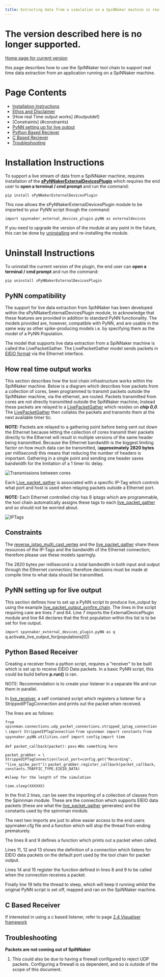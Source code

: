 ```yaml
---
title: Extracting data from a simulation on a SpiNNaker machine in real time
---
```

# The version described here is no longer supported. 

[Home page for current version](/) 

this page describes how to use the SpiNNaker tool chain to support real time data extraction from an application running on a SpiNNaker machine.

# Page Contents
* [Installation Instructions](#installation)
* [Ethos and Disclaimer](#disclaimer)
* [How real Time output works] (#outputdef)
* [Constraints] (#constraints)
* [PyNN setting up for live output](#liveoutput)
* [Python Based Reciever](#python_based) 
* [C Based Reciever](#c_based)
* [Troubleshooting](#trouble)


# <a name="installation"></a> Installation Instructions

To support a live stream of data from a SpiNNaker machine, requires installation of the 
[**sPyNNakerExternalDevicesPlugin**](https://github.com/SpiNNakerManchester/sPyNNakerExternalDevicesPlugin/tree/2015.008)  which requires the end user to **open a terminal / cmd prompt** and run the command:

```pip install sPyNNakerExternalDevicesPlugin```

This now allows the sPyNNakerExternalDevicesPlugin module to be imported to your PyNN script though the command:

```import spynnaker_external_devices_plugin.pyNN as externaldevices```


If you need to upgrade the version of the module at any point in the future, this can be done by [uninstalling](#uninstall) and re-installing the module.

# <a name="uninstall"></a> Uninstall Instructions

To uninstall the current version of the plugin, the end user can **open a terminal / cmd prompt** and run the command:

```pip uninstall sPyNNakerExternalDevicesPlugin```

## <a name="compatibility"></a> PyNN compatibility

The support for live data extraction from SpiNNaker has been developed within the sPyNNakerExternalDevicesPlugin module, to acknowledge that these features are provided in addition to standard PyNN functionality.  The models provided are, however, compatible with PyNN, and are usable in the same way as other spike-producing models i.e. by specifying them as the model of a PyNN Population.

The model that supports live data extraction from a SpiNNaker machine is called the LivePacketGather.  The LivePacketGather model sends packets in [EIEIO format](EIEIOProtocolProposal.pdf) via the Ethernet interface.

## <a name="outputdef"></a> How real time output works 

This section describes how the tool chain infrastructure works within the SpiNNaker machine. Below is a diagram which describes how packets from a collection of cores, been programmed to transmit packets outside the SpiNNaker machine, via the ethernet, are routed. Packets transmitted from cores are not directly transmitted outside the SpiNNaker machine; Instead these packets are relayed to a [LivePacketGather](https://github.com/SpiNNakerManchester/sPyNNakerExternalDevicesPlugin/tree/2015.008/spynnaker_external_devices_plugin/pyNN/control_models/live_packet_gather.py) which resides on **_chip 0,0_**. The [LivePacketGather](https://github.com/SpiNNakerManchester/sPyNNakerExternalDevicesPlugin/tree/2015.008/spynnaker_external_devices_plugin/pyNN/control_models/live_packet_gather.py) then collates the packets and transmits them at the next available timer tic.

**NOTE:** Packets are relayed to a gathering point before being sent out down the Ethernet because letting the collection of cores transmit their packets directly to the Ethernet will result in multiple versions of the same header being transmitted. Because the Ethernet bandwidth is the biggest limiting factor on how much data can be transmitted, (**approximately 2820 bytes** per millisecond)  this means that reducing the number of headers is important. Gathering in a single point and sending one header saves bandwidth for the limitation of a 1 timer tic delay.

![Transmissions between cores](recievier_inside_spinnaker.jpg)

Each [Live_packet_gather](https://github.com/SpiNNakerManchester/sPyNNakerExternalDevicesPlugin/tree/2015.008/spynnaker_external_devices_plugin/pyNN/control_models/live_packet_gather.py) is associated with a specific IP-Tag which controls what port and host is used when relaying packets outside a Ethernet port.

**NOTE:** Each Ethernet controlled chip has 8 iptags which are programmable, the tool chain automatically assigns these tags to each [live_packet_gather](https://github.com/SpiNNakerManchester/sPyNNakerExternalDevicesPlugin/tree/2015.008/spynnaker_external_devices_plugin/pyNN/control_models/live_packet_gather.py) and so should not be worried about.

![IPTags](interface_between_chip_and_machine.png)

## <a name="constraints"></a> Constraints

The [reverse_iptag_multi_cast_vertex](https://github.com/SpiNNakerManchester/sPyNNakerExternalDevicesPlugin/tree/2015.008/spynnaker_external_devices_plugin/pyNN/control_models/reverse_ip_tag_multi_cast_source.py) and the [live_packet_gather](https://github.com/SpiNNakerManchester/sPyNNakerExternalDevicesPlugin/tree/2015.008/spynnaker_external_devices_plugin/pyNN/control_models/live_packet_gather.py) share these resources of the IP-Tags and the bandwidth of the Ethernet connection; therefore please use these models sparingly. 

The 2820 bytes per millisecond is a total bandwidth in both input and output through the Ethernet connection; therefore decisions must be made at compile time to what data should be transmitted. 

## <a name="liveoutput"></a> PyNN setting up for live output

This section defines how to set up a PyNN script to produce live_output by using the example [live_packet_output_synfire_chain](https://github.com/SpiNNakerManchester/PyNNExamples/tree/2015.002/examples/external_device_examples/receiving_scripts/live_packet_output_synfire_chain.py). The lines in the script requiring care are lines 7 and 64. Line 7 imports the ExternalDevicePlugin module and line 64 declares that the first population within this list is to be set for live output. 

`import spynnaker_external_devices_plugin.pyNN as q
`q.activate_live_output_for(populations[0])

## <a name="python_based"></a> Python Based Receiver

Creating a receiver from a python script, requires a "receiver" to be built which is set up to receive EIEIO Data packets. In a basic PyNN script, this could be build before **p.run()** is ran. 

NOTE: Recommendation is to create your listener in a separate file and run them in parallel. 

In [live_receiver](https://github.com/SpiNNakerManchester/PyNNExamples/tree/2015.002/examples/external_device_examples/receiving_scripts/live_receiver.py), a self contained script which registers a listener for a StrippedIPTagConnection and prints out the packet when received. 

The lines are as follows:

`from spinnman.connections.udp_packet_connections.stripped_iptag_connection \`
    `import StrippedIPTagConnection`
`from spinnman import constants`
`from spynnaker.pyNN.utilities.conf import config`
`import time`


`def packet_callback(packet):`
    `pass`
    `#Do something here`

`packet_grabber = \`
    `StrippedIPTagConnection(local_port=config.get("Recording", `
                                                  `"live_spike_port"))`
`packet_grabber.register_callback(packet_callback, `
                                 `constants.TRAFFIC_TYPE.EIEIO_DATA)`

`#sleep for the length of the simulation`

`time.sleep(XXXXXX)`

In the first 2 lines, can be seen the importing of a collection of classes from the Spinnman module. These are the connection which supports EIEIO data packets (these are what the [live_packet_gather](https://github.com/SpiNNakerManchester/sPyNNakerExternalDevicesPlugin/tree/2015.002/spynnaker_external_devices_plugin/pyNN/control_models/live_packet_gather.py) generates) and the constants used by the spinnman module. 

The next two imports are just to allow easier access to the end users spynnaker.cfg file and a function which will stop the thread from ending prematurely. 

The lines 8 and 9 defines a function which prints out a packet when called. 

Lines 11, 12 and 13 shows the definition of a connection which listens for EIEIO data packets on the default port used by the tool chain for packet output. 

Lines 14 and 15 register the function defined in lines 8 and 9 to be called when the connection receives a packet. 

Finally line 19 tells the thread to sleep, which will keep it running whilst the original PyNN script is set off, mapped and ran on the SpiNNaker machine. 

## <a name="c_based"></a> C Based Receiver

If interested in using a c based listener, refer to page [2.4 Visualiser framework](VisualiserFramework)


## <a name="trouble"></a> Troubleshooting

**Packets are not coming out of SpiNNaker**

1. This could also be due to having a firewall configured to reject UDP packets. Configuring a firewall is os dependent, and so is outside of the scope of this document.
